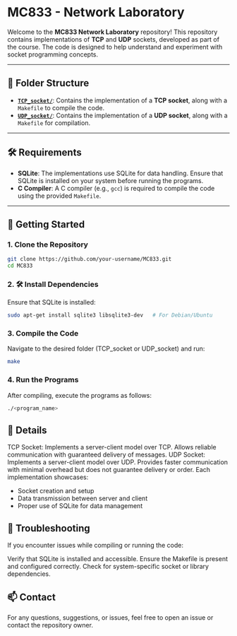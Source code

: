 # MC833 - Network Laboratory

Welcome to the **MC833 Network Laboratory** repository! This repository contains implementations of **TCP** and **UDP** sockets, developed as part of the course. The code is designed to help understand and experiment with socket programming concepts.

---

## 📁 Folder Structure
- **[`TCP_socket/`](./TCP_socket/)**: Contains the implementation of a **TCP socket**, along with a `Makefile` to compile the code.
- **[`UDP_socket/`](./UDP_socket/)**: Contains the implementation of a **UDP socket**, along with a `Makefile` for compilation.

---

## 🛠️ Requirements
- **SQLite**: The implementations use SQLite for data handling. Ensure that SQLite is installed on your system before running the programs.
- **C Compiler**: A C compiler (e.g., `gcc`) is required to compile the code using the provided `Makefile`.

---

## 🚀 Getting Started
### 1. Clone the Repository
```bash
git clone https://github.com/your-username/MC833.git
cd MC833
```
### 2. 🛠️ Install Dependencies
Ensure that SQLite is installed:
```bash
sudo apt-get install sqlite3 libsqlite3-dev   # For Debian/Ubuntu
```
### 3. Compile the Code
Navigate to the desired folder (TCP_socket or UDP_socket) and run:
```bash
make
```
### 4. Run the Programs
After compiling, execute the programs as follows:
```bash
./<program_name>
```
## 📄 Details
TCP Socket: Implements a server-client model over TCP. Allows reliable communication with guaranteed delivery of messages.
UDP Socket: Implements a server-client model over UDP. Provides faster communication with minimal overhead but does not guarantee delivery or order.
Each implementation showcases:

+ Socket creation and setup
+ Data transmission between server and client
+ Proper use of SQLite for data management

## 🧰 Troubleshooting
If you encounter issues while compiling or running the code:

Verify that SQLite is installed and accessible.
Ensure the Makefile is present and configured correctly.
Check for system-specific socket or library dependencies.
## 📫 Contact
For any questions, suggestions, or issues, feel free to open an issue or contact the repository owner.
